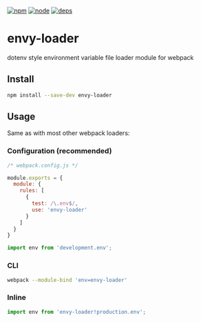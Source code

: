 [![npm][npm]][npm-url]
[![node][node]][node-url]
[![deps][deps]][deps-url]

# envy-loader

dotenv style environment variable file loader module for webpack

## Install

```bash
npm install --save-dev envy-loader
```

## Usage
Same as with most other webpack loaders:

### Configuration (recommended)

```js
/* webpack.config.js */

module.exports = {
  module: {
    rules: [
      {
        test: /\.env$/,
        use: 'envy-loader'
      }
    ]
  }
}
```

```js
import env from 'development.env';
```

### CLI

```bash
webpack --module-bind 'env=envy-loader'
```

### Inline

```js
import env from 'envy-loader!production.env';
```

[npm]: https://img.shields.io/npm/v/envy-loader.svg
[npm-url]: https://npmjs.com/package/envy-loader

[node]: https://img.shields.io/node/v/envy-loader.svg
[node-url]: https://nodejs.org

[deps]: https://david-dm.org/bitstrider/envy-loader.svg
[deps-url]: https://david-dm.org/bitstrider/envy-loader

